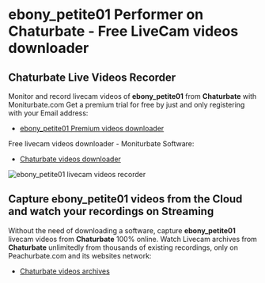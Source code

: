 # ebony_petite01 Performer on Chaturbate - Free LiveCam videos downloader

## Chaturbate Live Videos Recorder

Monitor and record livecam videos of **ebony_petite01** from **Chaturbate** with Moniturbate.com
Get a premium trial for free by just and only registering with your Email address:
* [ebony_petite01 Premium videos downloader](https://moniturbate.com/request-demo-licence-key.html)

Free livecam videos downloader - Moniturbate Software:
* [Chaturbate videos downloader](https://moniturbate.com/moniturbate-download-software.html)

![ebony_petite01 livecam videos recorder](https://peachurnet.com/templates/moniturbate-software.png)


## Capture ebony_petite01 videos from the Cloud and watch your recordings on Streaming

Without the need of downloading a software, capture **ebony_petite01** livecam videos from **Chaturbate** 100% online.
Watch Livecam archives from **Chaturbate** unlimitedly from thousands of existing recordings, only on Peachurbate.com and its websites network:
* [Chaturbate videos archives](https://peachurnet.com/)